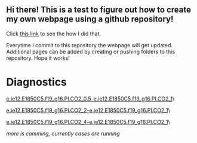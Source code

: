 ## Hi there! This is a test to figure out how to create my own webpage using a github repository!

Click [this link](https://docs.github.com/en/pages/getting-started-with-github-pages/creating-a-github-pages-site) to see the how I did that.

Everytime I commit to this repository the webpage will get updated.
Additional pages can be added by creating or pushing folders to this repository.
Hope it works!

# Diagnostics
[e.ie12.E1850C5.f19_g16.PI.CO2_0.5-e.ie12.E1850C5.f19_g16.PI.CO2_1](https://profgrizzly.github.io/e.ie12.E1850C5.f19_g16.PI.CO2_0.5-e.ie12.E1850C5.f19_g16.PI.CO2_1)\

[e.ie12.E1850C5.f19_g16.PI.CO2_2-e.ie12.E1850C5.f19_g16.PI.CO2_1](https://profgrizzly.github.io/e.ie12.E1850C5.f19_g16.PI.CO2_2-e.ie12.E1850C5.f19_g16.PI.CO2_1)\

[e.ie12.E1850C5.f19_g16.PI.CO2_4-e.ie12.E1850C5.f19_g16.PI.CO2_1](https://profgrizzly.github.io/e.ie12.E1850C5.f19_g16.PI.CO2_4-e.ie12.E1850C5.f19_g16.PI.CO2_1)\

*more is comming, currently cases are running* 
